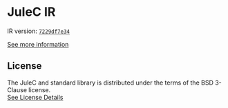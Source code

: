 # JuleC IR

IR version: [`7229df7e34`](https://github.com/julelang/jule/tree/7229df7e34816f2047a49aa8ffa222fd746718e3)

[See more information](https://manual.jule.dev/getting-started/installation/compiling-from-source/compile-from-ir)

## License

The JuleC and standard library is distributed under the terms of the BSD 3-Clause license. \
[See License Details](./LICENSE)
